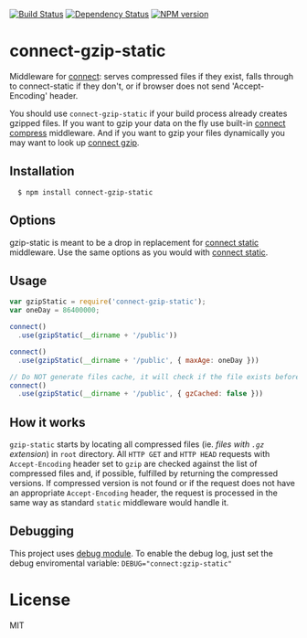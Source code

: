 [![Build Status](https://img.shields.io/travis/code42day/connect-gzip-static.svg)](http://travis-ci.org/code42day/connect-gzip-static)
[![Dependency Status](https://img.shields.io/gemnasium/code42day/connect-gzip-static.svg)](https://gemnasium.com/code42day/connect-gzip-static)
[![NPM version](https://img.shields.io/npm/v/connect-gzip-static.svg)](https://www.npmjs.org/package/connect-gzip-static)

# connect-gzip-static

Middleware for [connect][]: serves compressed files if they exist, falls through to connect-static
if they don't, or if browser does not send 'Accept-Encoding' header.

You should use `connect-gzip-static` if your build process already creates gzipped files. If you
want to gzip your data on the fly use built-in [connect compress][] middleware. And if you want to
gzip your files dynamically you may want to look up [connect gzip][].

## Installation

	  $ npm install connect-gzip-static

## Options

gzip-static is meant to be a drop in replacement for [connect static][] middleware. Use the same
options as you would with [connect static][].


## Usage

```javascript
var gzipStatic = require('connect-gzip-static');
var oneDay = 86400000;

connect()
  .use(gzipStatic(__dirname + '/public'))

connect()
  .use(gzipStatic(__dirname + '/public', { maxAge: oneDay }))

// Do NOT generate files cache, it will check if the file exists before serving it.
connect()
  .use(gzipStatic(__dirname + '/public', { gzCached: false }))
```

## How it works

`gzip-static` starts by locating all compressed files (ie. _files with `.gz` extension_) in `root` directory. All `HTTP GET` and `HTTP HEAD` requests with `Accept-Encoding` header set to `gzip` are checked against the list of compressed files and, if possible, fulfilled by returning the compressed versions. If compressed version is not found or if the request does not have an appropriate `Accept-Encoding` header, the request is processed in the same way as standard `static` middleware would handle it.

## Debugging

This project uses [debug module](https://github.com/visionmedia/debug). To enable the debug log, just set the debug enviromental variable: `DEBUG="connect:gzip-static"`

# License

MIT

[connect]: http://www.senchalabs.org/connect
[connect static]: http://www.senchalabs.org/connect/static.html
[connect compress]: http://www.senchalabs.org/connect/compress.html
[connect gzip]: https://github.com/tikonen/connect-gzip
